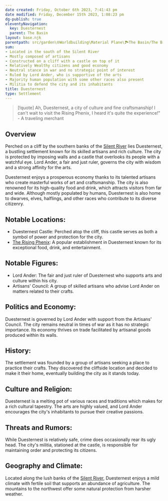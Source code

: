 ```yaml
---
date created: Friday, October 6th 2023, 7:41:43 pm
date modified: Friday, December 15th 2023, 1:08:23 pm
dg-publish: true
eleventyNavigation:
  key: Duesternest
  parent: The Basin
layout: base.njk
parentpath: src/garden\🌐Worldbuilding\Material Plane\🏞️The Basin/The Basin.md
sum:
- Located in the south of the Silent River
- Mostly composed of artisans
- Constructed on a cliff with a castle on top of it
- Relatively Wealthy citizens and good economy
- Neutral stance in war and no strategic point of interest
- Ruled by Lord Ander, who is supportive of the arts
- Majority human population with some other races also present
- Militia to defend the city and its inhabitants
title: Duesternest
type: Settlement
---
```


> [!quote] Ah, Duesternest, a city of culture and fine craftsmanship! I can't wait to visit the Rising Phenix, I heard it's quite the experience!" - A traveling merchant

## Overview

Perched on a cliff by the southern banks of the [Silent River](/garden/%F0%9F%8C%90Worldbuilding%5CMaterial%20Plane%5C%F0%9F%8F%9E%EF%B8%8FThe%20Basin/Silent%20River) lies Duesternest, a bustling settlement known for its skilled artisans and rich culture. The city is protected by imposing walls and a castle that overlooks its people with a watchful eye. Lord Ander, a fair and just ruler, governs the city with wisdom and a strong affinity for the arts.

Duesternest enjoys a prosperous economy thanks to its talented artisans who create masterful works of art and craftsmanship. The city is also renowned for its high-quality food and drink, which attracts visitors from far and wide. Although mostly populated by humans, Duesternest is also home to dwarves, elves, halflings, and other races who contribute to its diverse citizenry.

## Notable Locations:
- Duesternest Castle: Perched atop the cliff, this castle serves as both a symbol of power and protection for the city.
- [The Rising Phenix](/garden/%F0%9F%8C%90Worldbuilding%5CMaterial%20Plane%5C%F0%9F%8F%9E%EF%B8%8FThe%20Basin%5CRegions%5CDuesternest/The%20Rising%20Phenix): A popular establishment in Duesternest known for its exceptional food, drink, and entertainment.

## Notable Figures:
- Lord Ander: The fair and just ruler of Duesternest who supports arts and culture within his city.
- Artisans' Council: A group of skilled artisans who advise Lord Ander on matters related to their crafts.

## Politics and Economy:

Duesternest is governed by Lord Ander with support from the Artisans' Council. The city remains neutral in times of war as it has no strategic importance. Its economy thrives on trade facilitated by artisanal goods produced within its walls.

## History:

The settlement was founded by a group of artisans seeking a place to practice their crafts. They discovered the cliffside location and decided to make it their home, eventually building the city as it stands today.

## Culture and Religion:

Duesternest is a melting pot of various races and traditions which makes for a rich cultural tapestry. The arts are highly valued, and Lord Ander encourages the city's inhabitants to pursue their creative passions.

## Threats and Rumors:

While Duesternest is relatively safe, crime does occasionally rear its ugly head. The city's militia, stationed at the castle, is responsible for maintaining order and protecting its citizens.

## Geography and Climate:

Located along the lush banks of the [Silent River](/garden/%F0%9F%8C%90Worldbuilding%5CMaterial%20Plane%5C%F0%9F%8F%9E%EF%B8%8FThe%20Basin/Silent%20River), Duesternest enjoys a mild climate with fertile soil that supports an abundance of agriculture. The mountains to the northwest offer some natural protection from harsher weather.